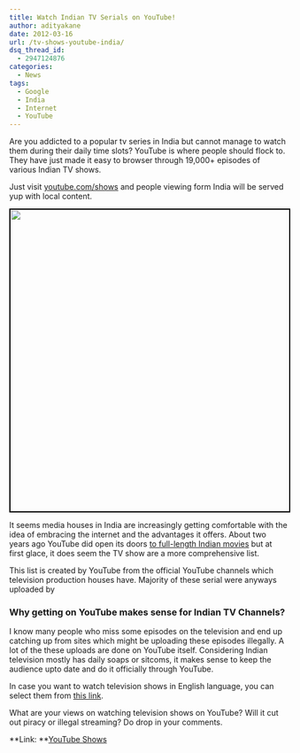 ```yaml
---
title: Watch Indian TV Serials on YouTube!
author: adityakane
date: 2012-03-16
url: /tv-shows-youtube-india/
dsq_thread_id:
  - 2947124876
categories:
  - News
tags:
  - Google
  - India
  - Internet
  - YouTube
---
```

Are you addicted to a popular tv series in India but cannot manage to watch them during their daily time slots? YouTube is where people should flock to. They have just made it easy to browser through 19,000+ episodes of various Indian TV shows.

Just visit <a href="http://www.youtube.com/shows" onclick="_gaq.push(['_trackEvent', 'outbound-article', 'http://www.youtube.com/shows', 'youtube.com/shows']);" >youtube.com/shows</a> and people viewing form India will be served yup with local content.

<a href="http://devilsworkshop.org/tv-shows-youtube-india/youtube_indian_tvshows/" rel="attachment wp-att-55973"><img class="alignnone size-full wp-image-55973" style="border-image: initial; border-width: 2px; border-color: black; border-style: solid;" title="youtube_indian_tvshows" src="http://cdn.devilsworkshop.org/files/2012/03/youtube_indian_tvshows.png" alt="" width="600" height="545" /></a>

It seems media houses in India are increasingly getting comfortable with the idea of embracing the internet and the advantages it offers. About two years ago YouTube did open its doors [to full-length Indian movies][1] but at first glace, it does seem the TV show are a more comprehensive list.

This list is created by YouTube from the official YouTube channels which television production houses have. Majority of these serial were anyways uploaded by

### Why getting on YouTube makes sense for Indian TV Channels?

I know many people who miss some episodes on the television and end up catching up from sites which might be uploading these episodes illegally. A lot of the these uploads are done on YouTube itself. Considering Indian television mostly has daily soaps or sitcoms, it makes sense to keep the audience upto date and do it officially through YouTube.

In case you want to watch television shows in English language, you can select them from <a href="http://www.youtube.com/shows/other-languages" onclick="_gaq.push(['_trackEvent', 'outbound-article', 'http://www.youtube.com/shows/other-languages', 'this link']);" >this link</a>.

What are your views on watching television shows on YouTube? Will it cut out piracy or illegal streaming? Do drop in your comments.

**Link: **<a href="http://www.youtube.com/shows" onclick="_gaq.push(['_trackEvent', 'outbound-article', 'http://www.youtube.com/shows', 'YouTube Shows']);" >YouTube Shows</a>

 [1]: http://devilsworkshop.org/watch-bollywood-movies-online-for-free/
